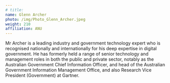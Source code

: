 ```yaml
---
# title:
name: Glenn Archer
photo: /img/Photo_Glenn_Archer.jpeg
weight: 210
affiliation: ANU
---
```


Mr Archer is a leading industry and government technology expert who is recognised nationally and internationally for his deep expertise in digital government. He has formerly held a range of senior technology and management roles in both the public and private sector, notably as the Australian Government Chief Information Officer, and head of the Australian Government Information Management Office, and also Research Vice President (Government) at Gartner.
